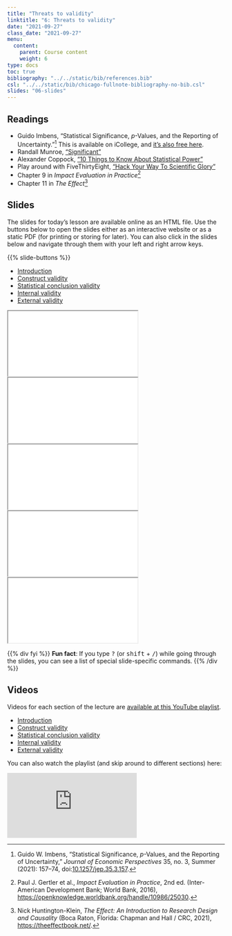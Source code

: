 ```yaml
---
title: "Threats to validity"
linktitle: "6: Threats to validity"
date: "2021-09-27"
class_date: "2021-09-27"
menu:
  content:
    parent: Course content
    weight: 6
type: docs
toc: true
bibliography: "../../static/bib/references.bib"
csl: "../../static/bib/chicago-fullnote-bibliography-no-bib.csl"
slides: "06-slides"
---
```


## Readings

-   <i class="fas fa-file-pdf"></i> Guido Imbens, “Statistical Significance, *p*-Values, and the Reporting of Uncertainty.”[^1] This is available on iCollege, and [it’s also free here](https://doi.org/10.1257/jep.35.3.157).
-   <i class="fas fa-external-link-square-alt"></i> Randall Munroe, [“Significant”](https://xkcd.com/882/)
-   <i class="fas fa-external-link-square-alt"></i> Alexander Coppock, [“10 Things to Know About Statistical Power”](https://egap.org/resource/10-things-to-know-about-statistical-power/)
-   <i class="fas fa-trophy"></i> Play around with FiveThirtyEight, [“Hack Your Way To Scientific Glory”](https://projects.fivethirtyeight.com/p-hacking/)
-   <i class="fas fa-book"></i> Chapter 9 in *Impact Evaluation in Practice*[^2]
-   <i class="fas fa-book"></i> Chapter 11 in *The Effect*[^3]

## Slides

The slides for today’s lesson are available online as an HTML file. Use the buttons below to open the slides either as an interactive website or as a static PDF (for printing or storing for later). You can also click in the slides below and navigate through them with your left and right arrow keys.

{{% slide-buttons %}}

<ul class="nav nav-tabs" id="slide-tabs" role="tablist">
<li class="nav-item">
<a class="nav-link active" id="introduction-tab" data-toggle="tab" href="#introduction" role="tab" aria-controls="introduction" aria-selected="true">Introduction</a>
</li>
<li class="nav-item">
<a class="nav-link" id="construct-validity-tab" data-toggle="tab" href="#construct-validity" role="tab" aria-controls="construct-validity" aria-selected="false">Construct validity</a>
</li>
<li class="nav-item">
<a class="nav-link" id="statistical-conclusion-validity-tab" data-toggle="tab" href="#statistical-conclusion-validity" role="tab" aria-controls="statistical-conclusion-validity" aria-selected="false">Statistical conclusion validity</a>
</li>
<li class="nav-item">
<a class="nav-link" id="internal-validity-tab" data-toggle="tab" href="#internal-validity" role="tab" aria-controls="internal-validity" aria-selected="false">Internal validity</a>
</li>
<li class="nav-item">
<a class="nav-link" id="external-validity-tab" data-toggle="tab" href="#external-validity" role="tab" aria-controls="external-validity" aria-selected="false">External validity</a>
</li>
</ul>

<div id="slide-tabs" class="tab-content">

<div id="introduction" class="tab-pane fade show active" role="tabpanel" aria-labelledby="introduction-tab">

<div class="embed-responsive embed-responsive-16by9">

<iframe class="embed-responsive-item" src="/slides/06-slides.html#1">
</iframe>

</div>

</div>

<div id="construct-validity" class="tab-pane fade" role="tabpanel" aria-labelledby="construct-validity-tab">

<div class="embed-responsive embed-responsive-16by9">

<iframe class="embed-responsive-item" src="/slides/06-slides.html#construct-validity">
</iframe>

</div>

</div>

<div id="statistical-conclusion-validity" class="tab-pane fade" role="tabpanel" aria-labelledby="statistical-conclusion-validity-tab">

<div class="embed-responsive embed-responsive-16by9">

<iframe class="embed-responsive-item" src="/slides/06-slides.html#statistical-conclusion-validity">
</iframe>

</div>

</div>

<div id="internal-validity" class="tab-pane fade" role="tabpanel" aria-labelledby="internal-validity-tab">

<div class="embed-responsive embed-responsive-16by9">

<iframe class="embed-responsive-item" src="/slides/06-slides.html#internal-validity">
</iframe>

</div>

</div>

<div id="external-validity" class="tab-pane fade" role="tabpanel" aria-labelledby="external-validity-tab">

<div class="embed-responsive embed-responsive-16by9">

<iframe class="embed-responsive-item" src="/slides/06-slides.html#external-validity">
</iframe>

</div>

</div>

</div>

{{% div fyi %}}
**Fun fact**: If you type <kbd>?</kbd> (or <kbd>shift</kbd> + <kbd>/</kbd>) while going through the slides, you can see a list of special slide-specific commands.
{{% /div %}}

## Videos

Videos for each section of the lecture are [available at this YouTube playlist](https://www.youtube.com/playlist?list=PLS6tnpTr39sFJtz7egfUASfhhz6zuj7GZ).

-   [Introduction](https://www.youtube.com/watch?v=46v8l60nQnI&list=PLS6tnpTr39sFJtz7egfUASfhhz6zuj7GZ)
-   [Construct validity](https://www.youtube.com/watch?v=N4XYXuw_IA0&list=PLS6tnpTr39sFJtz7egfUASfhhz6zuj7GZ)
-   [Statistical conclusion validity](https://www.youtube.com/watch?v=IziQBDzUJ6E&list=PLS6tnpTr39sFJtz7egfUASfhhz6zuj7GZ)
-   [Internal validity](https://www.youtube.com/watch?v=ssz2DTfrGhw&list=PLS6tnpTr39sFJtz7egfUASfhhz6zuj7GZ)
-   [External validity](https://www.youtube.com/watch?v=uK7YN6KTRT4&list=PLS6tnpTr39sFJtz7egfUASfhhz6zuj7GZ)

You can also watch the playlist (and skip around to different sections) here:

<div class="embed-responsive embed-responsive-16by9">

<iframe class="embed-responsive-item" src="https://www.youtube.com/embed/playlist?list=PLS6tnpTr39sFJtz7egfUASfhhz6zuj7GZ" frameborder="0" allow="accelerometer; autoplay; encrypted-media; gyroscope; picture-in-picture" allowfullscreen>
</iframe>

</div>

[^1]: Guido W. Imbens, “Statistical Significance, *p*-Values, and the Reporting of Uncertainty,” *Journal of Economic Perspectives* 35, no. 3, Summer (2021): 157–74, doi:[10.1257/jep.35.3.157](https://doi.org/10.1257/jep.35.3.157).

[^2]: Paul J. Gertler et al., *Impact Evaluation in Practice*, 2nd ed. (Inter-American Development Bank; World Bank, 2016), <https://openknowledge.worldbank.org/handle/10986/25030>.

[^3]: Nick Huntington-Klein, *The Effect: An Introduction to Research Design and Causality* (Boca Raton, Florida: Chapman and Hall / CRC, 2021), <https://theeffectbook.net/>.

